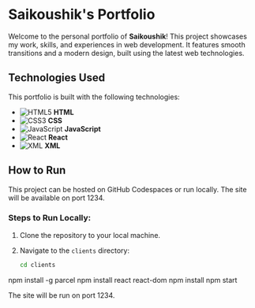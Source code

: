 # Saikoushik's Portfolio

Welcome to the personal portfolio of **Saikoushik**! This project showcases my work, skills, and experiences in web development. It features smooth transitions and a modern design, built using the latest web technologies.

## Technologies Used

This portfolio is built with the following technologies:

- ![HTML5](https://img.shields.io/badge/-HTML5-E34F26?style=flat&logo=html5&logoColor=ffffff) **HTML**
- ![CSS3](https://img.shields.io/badge/-CSS3-1572B6?style=flat&logo=css3&logoColor=ffffff) **CSS**
- ![JavaScript](https://img.shields.io/badge/-JavaScript-F7DF1E?style=flat&logo=javascript&logoColor=ffffff) **JavaScript**
- ![React](https://img.shields.io/badge/-React-61DAFB?style=flat&logo=react&logoColor=ffffff) **React**
- ![XML](https://img.shields.io/badge/-XML-FF8C00?style=flat&logo=xml&logoColor=ffffff) **XML**

## How to Run

This project can be hosted on GitHub Codespaces or run locally. The site will be available on port 1234.

### Steps to Run Locally:

1. Clone the repository to your local machine.
2. Navigate to the `clients` directory:

   ```bash
   cd clients
npm install -g parcel
npm install react react-dom
npm install
npm start


The site will be run on port 1234. 
